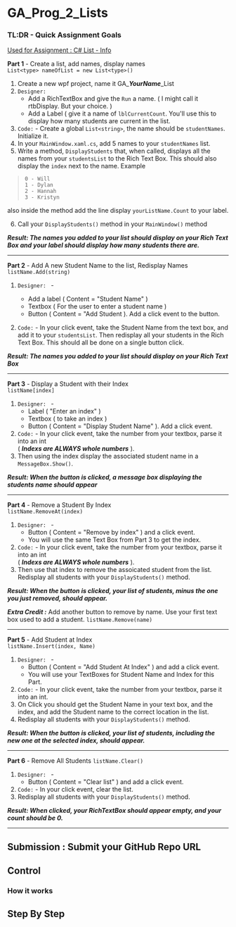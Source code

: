 # GA_Prog_2_Lists

### TL:DR - Quick Assignment Goals

[Used for Assignment : C# List - Info](https://www.c-sharpcorner.com/article/c-sharp-list/)  

**Part 1** - Create a list, add names, display names  
`List<type> nameOfList = new List<type>()`
1. Create a new wpf project, name it GA\_***YourName***\_List
2. `Designer: `  
	* Add a RichTextBox and give the `Run` a name. ( I might call it rtbDisplay. But your choice. )  
	* Add a Label ( give it a name of `lblCurrentCount`. You'll use this to display how many students are current in the list.
3. `Code:` - Create a global `List<string>`, the name should be `studentNames`. Initialize it.
4. In your `MainWindow.xaml.cs`, add 5 names to your `studentNames` list.
5. Write a method, `DisplayStudents` that, when called, displays all the names from your `studentsList` to the Rich Text Box. This should also display the `index` next to the name. Example  
> `0 - Will`  
> `1 - Dylan`  
> `2 - Hannah`  
> `3 - Kristyn`  

also inside the method add the line display `yourListName.Count` to your label.
		
6. Call your `DisplayStudents()` method in your `MainWindow()` method

***Result: The names you added to your list should display on your Rich Text Box and your label should display how many students there are.***  

--- 
**Part 2** - Add A new Student Name to the list, Redisplay Names  
`listName.Add(string)`
1. `Designer: ` -

	* Add a label ( Content = "Student Name" ) 
	* Textbox ( For the user to enter a student name )
	* Button ( Content = "Add Student ). Add a click event to the button. 
3. `Code:` - In your click event, take the Student Name from the text box, and add it to your `studentsList`. Then redisplay all your students in the Rich Text Box. This should all be done on a single button click.

***Result: The names you added to your list should display on your Rich Text Box***  

--- 
**Part 3** - Display a Student with their Index  
 `listName[index]`
1. `Designer: ` - 		
	* Label ( "Enter an index" )
	* Textbox ( to take an index )
	* Button ( Content = "Display Student Name" ). Add a click event.
2. `Code:` - In your click event, take the number from your textbox, parse it into an int	
( ***Indexs are ALWAYS whole numbers*** ). 
3. Then using the index display the associated student name in a `MessageBox.Show()`.

***Result: When the button is clicked, a message box displaying the students name should appear*** 

---
**Part 4** - Remove a Student By Index  
 `listName.RemoveAt(index)`
1. `Designer: ` - 
	* Button ( Content = "Remove by index" ) and a click event.
	* You will use the same Text Box from Part 3 to get the index.
2. `Code:` - In your click event, take the number from your textbox, parse it into an int  
( ***Indexs are ALWAYS whole numbers*** ). 
3. Then use that index to remove the assoicated student from the list. Redisplay all students with your `DisplayStudents()` method.

***Result: When the button is clicked, your list of students, minus the one you just removed, should appear.*** 

***Extra Credit \:*** Add another button to remove by name. Use your first text box used to add a student.
  `listName.Remove(name)`

 ---
**Part 5** - Add Student at Index   
  `listName.Insert(index, Name)`
1. `Designer: ` -
	* Button ( Content = "Add Student At Index" ) and add a click event.
	* You will use your TextBoxes for Student Name and Index for this Part.
2. `Code:` - In your click event, take the number from your textbox, parse it into an int.
3. On Click you should get the Student Name in your text box, and the index, and add the Student name to the correct location in the list. 
4. Redisplay all students with your `DisplayStudents()` method.

 ***Result: When the button is clicked, your list of students, including the new one at the selected index, should appear.*** 

---
**Part 6** - Remove All Students
 `listName.Clear()`
1. `Designer: ` - 
	 * Button ( Content = "Clear list" ) and add a click event.
2. `Code:` - In your click event, clear the list.
 3. Redisplay all students with your `DisplayStudents()` method.

 ***Result: When clicked, your RichTextBox should appear empty, and your count should be 0.***

 ---
 **Submission : Submit your GitHub Repo URL**
---
## Control

### How it works

## Step By Step
